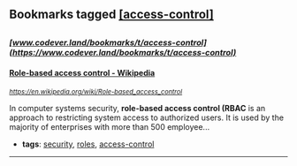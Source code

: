 ## Bookmarks tagged [[access-control]](https://www.codever.land/search?q=[access-control])

_<sup><sup>[www.codever.land/bookmarks/t/access-control](https://www.codever.land/bookmarks/t/access-control)</sup></sup>_
---
#### [Role-based access control - Wikipedia](https://en.wikipedia.org/wiki/Role-based_access_control)
_<sup>https://en.wikipedia.org/wiki/Role-based_access_control</sup>_

In computer systems security, **role-based access control (RBAC** is an approach to restricting system access to authorized users. It is used by the majority of enterprises with more than 500 employee...
* **tags**: [security](../tagged/security.md), [roles](../tagged/roles.md), [access-control](../tagged/access-control.md)
---
